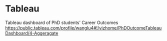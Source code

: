 # Tableau
Tableau dashboard of PhD students' Career Outcomes
https://public.tableau.com/profile/wanglu4#!/vizhome/PhDOutcomeTableauDashboard/4-Aggeragate
